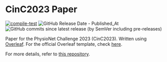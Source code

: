 # CinC2023 Paper

[![compile-test](https://github.com/wenh06/cinc2023_paper/actions/workflows/compile.yml/badge.svg)](https://github.com/wenh06/cinc2023_paper/actions/workflows/compile.yml)
![GitHub Release Date - Published_At](https://img.shields.io/github/release-date/wenh06/cinc2023_paper)
![GitHub commits since latest release (by SemVer including pre-releases)](https://img.shields.io/github/commits-since/wenh06/cinc2023_paper/latest)

Paper for the PhysioNet Challenge 2023 (CinC2023). Written using [Overleaf](https://www.overleaf.com/).
For the official Overleaf template, check [here](https://www.overleaf.com/project/649c483b0466ee4cd87f821d).

For more details, refer to [this repository](https://github.com/DeepPSP/cinc2023).
